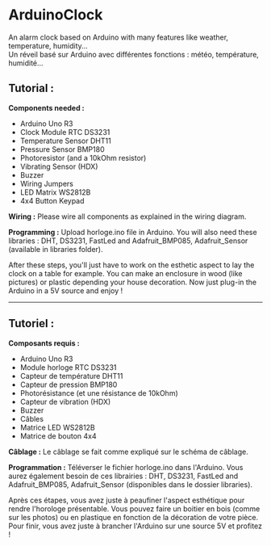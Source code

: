 # ArduinoClock

An alarm clock based on Arduino with many features like weather, temperature, humidity...<br />
Un réveil basé sur Arduino avec différentes fonctions : météo, température, humidité...

<h2>Tutorial :</h2>
   <strong>Components needed :</strong>
   
  - Arduino Uno R3
  - Clock Module RTC DS3231
  - Temperature Sensor DHT11
  - Pressure Sensor BMP180
  - Photoresistor (and a 10kOhm resistor)
  - Vibrating Sensor (HDX)
  - Buzzer
  - Wiring Jumpers
  - LED Matrix WS2812B
  - 4x4 Button Keypad
  
<strong>Wiring :</strong>
  Please wire all components as explained in the wiring diagram.
  
<strong>Programming :</strong>
  Upload horloge.ino file in Arduino. You will also need these libraries : DHT, DS3231, FastLed and Adafruit_BMP085, Adafruit_Sensor (available in libraries folder).
  
After these steps, you'll just have to work on the esthetic aspect to lay the clock on a table for example. You can make an enclosure in wood (like pictures) or plastic depending your house decoration. Now just plug-in the Arduino in a 5V source and enjoy !

<hr />

<h2>Tutoriel :</h2>
<strong>Composants requis :</strong>

  - Arduino Uno R3
  - Module horloge RTC DS3231
  - Capteur de température DHT11
  - Capteur de pression BMP180
  - Photorésistance (et une résistance de 10kOhm)
  - Capteur de vibration (HDX)
  - Buzzer
  - Câbles
  - Matrice LED WS2812B
  - Matrice de bouton 4x4
  
<strong>Câblage :</strong>
  Le câblage se fait comme expliqué sur le schéma de câblage.
  
<strong>Programmation :</strong>
  Téléverser le fichier horloge.ino dans l'Arduino. Vous aurez également besoin de ces librairies : DHT, DS3231, FastLed and Adafruit_BMP085, Adafruit_Sensor (disponibles dans le dossier libraries).
  
Après ces étapes, vous avez juste à peaufiner l'aspect esthétique pour rendre l'horologe présentable. Vous pouvez faire un boitier en bois (comme sur les photos) ou en plastique en fonction de la décoration de votre pièce. Pour finir, vous avez juste à brancher l'Arduino sur une source 5V et profitez !
